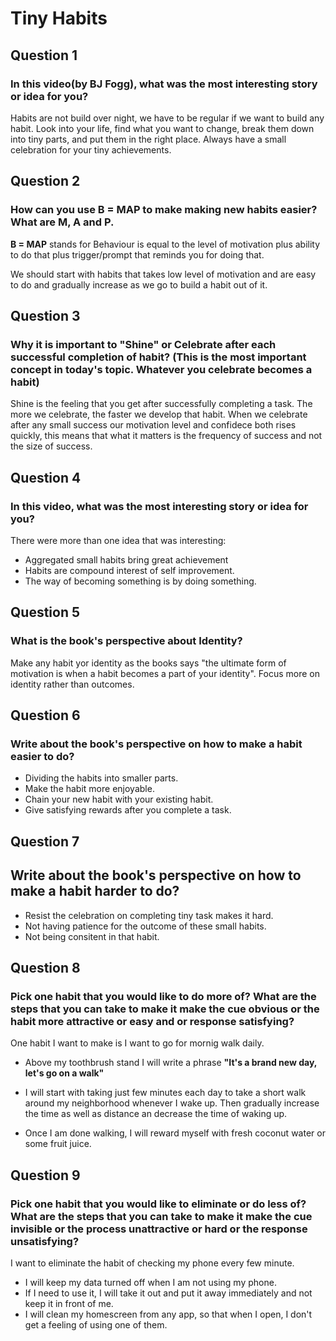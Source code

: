 # Tiny Habits


## Question 1

### In this video(by BJ Fogg), what was the most interesting story or idea for you?

Habits are not build over night, we have to be regular if we want to build any habit. Look into your life, find what you want to change, break them down into tiny parts, and put them in the right place. Always have a small celebration for your tiny achievements.

## Question 2

### How can you use B = MAP to make making new habits easier? What are M, A and P.

**B = MAP** stands for Behaviour is equal to the level of motivation plus ability to do that plus trigger/prompt that reminds you for doing that.

We should start with habits that takes low level of motivation and are easy to do and gradually increase as we go to build a habit out of it.


## Question 3

### Why it is important to "Shine" or Celebrate after each successful completion of habit? (This is the most important concept in today's topic. Whatever you celebrate becomes a habit)

Shine is the feeling that you get after successfully completing a task. The more we celebrate, the faster we develop that habit. When we celebrate after any small success our motivation level and confidece both rises quickly, this means that what it matters is the frequency of success and not the size of success.

## Question 4

### In this video, what was the most interesting story or idea for you?

There were more than one idea that was interesting:
* Aggregated small habits bring great achievement
* Habits are compound interest of self improvement.
* The way of becoming something is by doing something.

## Question 5

### What is the book's perspective about Identity?

Make any habit yor identity as the books says "the ultimate form of motivation is when a habit becomes a part of your identity". Focus more on identity rather than outcomes.

## Question 6

### Write about the book's perspective on how to make a habit easier to do?

* Dividing the habits into smaller parts.
* Make the habit more enjoyable.
* Chain your new habit with your existing habit.
* Give satisfying rewards after you complete a task.

## Question 7
## Write about the book's perspective on how to make a habit harder to do?

* Resist the celebration on completing tiny task makes it hard.
* Not having patience for the outcome of these small habits.
* Not being consitent in that habit.

## Question 8
### Pick one habit that you would like to do more of? What are the steps that you can take to make it make the cue obvious or the habit more attractive or easy and or response satisfying?

One habit I want to make is I want to go for mornig walk daily.

* Above my toothbrush stand I will write a phrase **"It's a brand new day, let's go on a walk"**

* I will start with taking just few minutes each day to take a short walk around my neighborhood whenever I wake up. Then gradually increase the time as well as distance an decrease the time of waking up.

* Once I am done walking, I will reward myself with fresh coconut water or some fruit juice.

## Question 9

### Pick one habit that you would like to eliminate or do less of? What are the steps that you can take to make it make the cue invisible or the process unattractive or hard or the response unsatisfying?

I want to eliminate the habit of checking my phone every few minute.

* I will keep my data turned off when I am not using my phone.
* If I need to use it, I will take it out and put it away immediately and not keep it in front of me.
* I will clean my homescreen from any app, so that when I open, I don't get a feeling of using one of them.